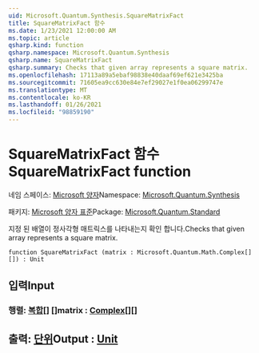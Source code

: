 ```yaml
---
uid: Microsoft.Quantum.Synthesis.SquareMatrixFact
title: SquareMatrixFact 함수
ms.date: 1/23/2021 12:00:00 AM
ms.topic: article
qsharp.kind: function
qsharp.namespace: Microsoft.Quantum.Synthesis
qsharp.name: SquareMatrixFact
qsharp.summary: Checks that given array represents a square matrix.
ms.openlocfilehash: 17113a89a5ebaf98838e40daaf69ef621e3425ba
ms.sourcegitcommit: 71605ea9cc630e84e7ef29027e1f0ea06299747e
ms.translationtype: MT
ms.contentlocale: ko-KR
ms.lasthandoff: 01/26/2021
ms.locfileid: "98859190"
---
```

# <a name="squarematrixfact-function"></a><span data-ttu-id="fe322-102">SquareMatrixFact 함수</span><span class="sxs-lookup"><span data-stu-id="fe322-102">SquareMatrixFact function</span></span>

<span data-ttu-id="fe322-103">네임 스페이스: [Microsoft 양자](xref:Microsoft.Quantum.Synthesis)</span><span class="sxs-lookup"><span data-stu-id="fe322-103">Namespace: [Microsoft.Quantum.Synthesis](xref:Microsoft.Quantum.Synthesis)</span></span>

<span data-ttu-id="fe322-104">패키지: [Microsoft 양자 표준](https://nuget.org/packages/Microsoft.Quantum.Standard)</span><span class="sxs-lookup"><span data-stu-id="fe322-104">Package: [Microsoft.Quantum.Standard](https://nuget.org/packages/Microsoft.Quantum.Standard)</span></span>


<span data-ttu-id="fe322-105">지정 된 배열이 정사각형 매트릭스를 나타내는지 확인 합니다.</span><span class="sxs-lookup"><span data-stu-id="fe322-105">Checks that given array represents a square matrix.</span></span>

```qsharp
function SquareMatrixFact (matrix : Microsoft.Quantum.Math.Complex[][]) : Unit
```


## <a name="input"></a><span data-ttu-id="fe322-106">입력</span><span class="sxs-lookup"><span data-stu-id="fe322-106">Input</span></span>

### <a name="matrix--complex"></a><span data-ttu-id="fe322-107">행렬: [복합](xref:Microsoft.Quantum.Math.Complex)[] []</span><span class="sxs-lookup"><span data-stu-id="fe322-107">matrix : [Complex](xref:Microsoft.Quantum.Math.Complex)[][]</span></span>





## <a name="output--unit"></a><span data-ttu-id="fe322-108">출력: [단위](xref:microsoft.quantum.lang-ref.unit)</span><span class="sxs-lookup"><span data-stu-id="fe322-108">Output : [Unit](xref:microsoft.quantum.lang-ref.unit)</span></span>

